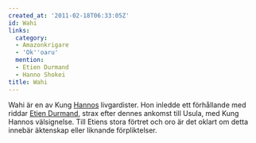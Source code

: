 ```yaml
---
created_at: '2011-02-18T06:33:05Z'
id: Wahi
links:
  category:
  - Amazonkrigare
  - 'Ok''oaru'
  mention:
  - Etien Durmand
  - Hanno Shokei
title: Wahi
---
```


Wahi är en av Kung [Hannos] livgardister. Hon inledde ett förhållande med riddar [Etien Durmand],
strax efter dennes ankomst till Usula, med Kung Hannos välsignelse. Till Etiens stora förtret och
oro är det oklart om detta innebär äktenskap eller liknande förpliktelser.

  [Hannos]: Hanno_Shokei
  [Etien Durmand]: Etien_Durmand